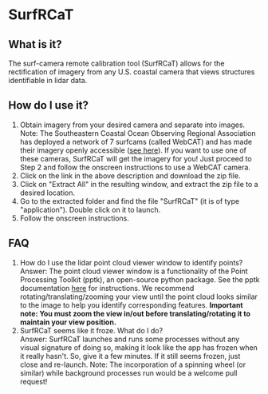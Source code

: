 # SurfRCaT

## What is it?

The surf-camera remote calibration tool (SurfRCaT) allows for the rectification of imagery from any U.S. coastal camera that views structures identifiable in lidar data.

## How do I use it?
1) Obtain imagery from your desired camera and separate into images.  
Note: The Southeastern Coastal Ocean Observing Regional Association has deployed a network of 7 surfcams (called WebCAT) and has made their imagery openly accessible ([see here](https://secoora.org/webcat/)). If you want to use one of these cameras, SurfRCaT will get the imagery for you! Just proceed to Step 2 and follow the onscreen instructions to use a WebCAT camera.
2) Click on the link in the above description and download the zip file. 
3) Click on "Extract All" in the resulting window, and extract the zip file to a desired location.
4) Go to the extracted folder and find the file "SurfRCaT" (it is of type "application"). Double click on it to launch.
5) Follow the onscreen instructions. 

## FAQ
1) How do I use the lidar point cloud viewer window to identify points?    
Answer: The point cloud viewer window is a functionality of the Point Processing Toolkit (pptk), an open-source python package. See the pptk documentation [here](https://heremaps.github.io/pptk/viewer.html) for instructions. We recommend rotating/translating/zooming your view until the point cloud looks similar to the image to help you identify corresponding features. **Important note: You must zoom the view in/out before translating/rotating it to maintain your view position.**
2) SurfRCaT seems like it froze. What do I do?  
Answer: SurfRCaT launches and runs some processes without any visual signature of doing so, making it look like the app has frozen when it really hasn't. So, give it a few minutes. If it still seems frozen, just close and re-launch. Note: The incorporation of a spinning wheel (or similar) while background processes run would be a welcome pull request!

